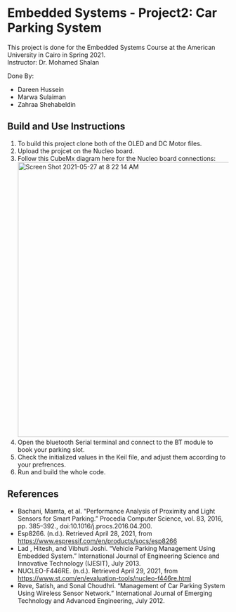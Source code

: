# Embedded Systems - Project2: Car Parking System

This project is done for the Embedded Systems Course at the American University in Cairo in Spring 2021.<br/>
Instructor: Dr. Mohamed Shalan <br/>

Done By:
- Dareen Hussein 
- Marwa Sulaiman 
- Zahraa Shehabeldin <br/>

## Build and Use Instructions

1. To build this project clone both of the OLED and DC Motor files. 
2. Upload the projcet on the Nucleo board.
3. Follow this CubeMx diagram here for the Nucleo board connections: <img width="626" alt="Screen Shot 2021-05-27 at 8 22 14 AM" src="https://user-images.githubusercontent.com/49562717/119775995-aa99b680-bec4-11eb-997f-81321ff090d6.png">
4. Open the bluetooth Serial terminal and connect to the BT module to book your parking slot.
5. Check the initialized values in the Keil file, and adjust them according to your prefrences.
6. Run and build the whole code.
 
## References
* Bachani, Mamta, et al. “Performance Analysis of Proximity and Light Sensors for Smart Parking.” Procedia Computer Science, vol. 83, 2016, pp. 385–392., doi:10.1016/j.procs.2016.04.200.
* Esp8266. (n.d.). Retrieved April 28, 2021, from https://www.espressif.com/en/products/socs/esp8266
* Lad , Hitesh, and Vibhuti Joshi. “Vehicle Parking Management Using Embedded System.” International Journal of Engineering Science and Innovative Technology (IJESIT), July 2013.
* NUCLEO-F446RE. (n.d.). Retrieved April 29, 2021, from https://www.st.com/en/evaluation-tools/nucleo-f446re.html
* Reve, Satish, and Sonal Choudhri. “Management of Car Parking System Using Wireless Sensor Network.” International Journal of Emerging Technology and Advanced Engineering, July 2012. 
